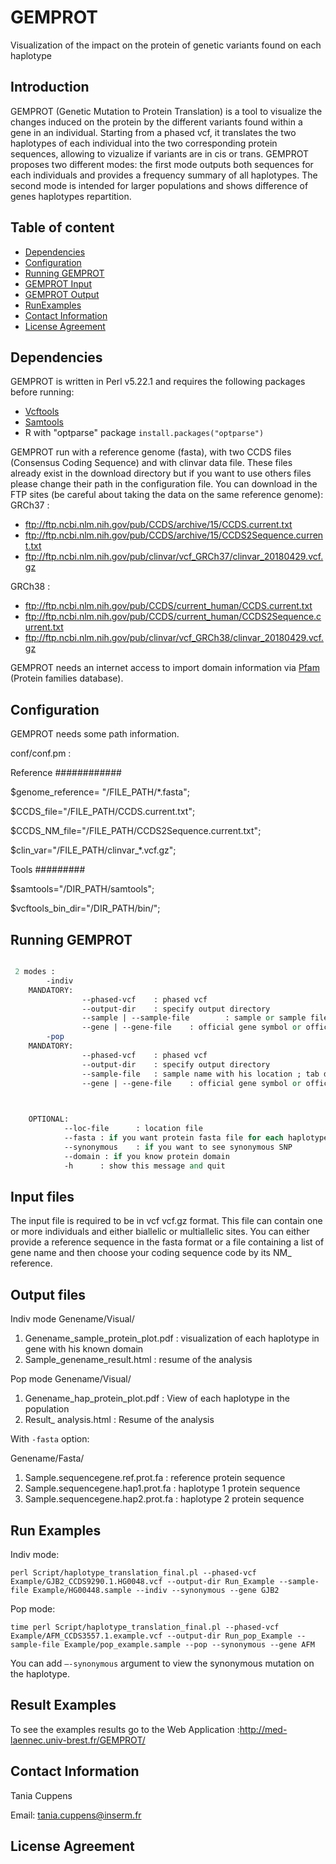 # GEMPROT
Visualization of the impact on the protein of genetic variants found on each haplotype

## Introduction
GEMPROT (Genetic Mutation to Protein Translation) is a tool to visualize the changes induced on the protein by the different variants found within a gene in an individual. Starting from a phased vcf, it translates the two haplotypes of each individual into the two corresponding protein sequences, allowing to vizualize if variants are in cis or trans. 
GEMPROT proposes two different modes: the first mode outputs both sequences for each individuals and provides a frequency summary of all haplotypes. The second mode is intended for larger populations and shows difference of genes haplotypes repartition.

## Table of content

-	[Dependencies](#Dependencies)
-	[Configuration](#Configuration)
-	[Running GEMPROT](#Running-GEMPROT)
-	[GEMPROT Input](#GEMPROT-Input)
-	[GEMPROT Output](#GEMPROT-Output)
-	[RunExamples](#RunExamples)
-	[Contact Information](#Contact-Information)
-	[License Agreement](#License-Agreement)

## Dependencies

GEMPROT is written in Perl v5.22.1 and requires the following packages before running:
-	[Vcftools](https://sourceforge.net/projects/vcftools/files/) 
-	[Samtools](https://sourceforge.net/projects/samtools/files/samtools/0.1.19/)  
-	R with "optparse" package
`install.packages("optparse")`

GEMPROT run with a reference genome (fasta), with two CCDS files (Consensus Coding Sequence) and with clinvar data file. These files already exist in the download directory but if you want to use others files please change their path in the configuration file. 
You can download in the FTP sites (be careful about taking the data on the same reference genome): 
GRCh37 :
- ftp://ftp.ncbi.nlm.nih.gov/pub/CCDS/archive/15/CCDS.current.txt
- ftp://ftp.ncbi.nlm.nih.gov/pub/CCDS/archive/15/CCDS2Sequence.current.txt
- ftp://ftp.ncbi.nlm.nih.gov/pub/clinvar/vcf_GRCh37/clinvar_20180429.vcf.gz  

GRCh38 :
- ftp://ftp.ncbi.nlm.nih.gov/pub/CCDS/current_human/CCDS.current.txt
- ftp://ftp.ncbi.nlm.nih.gov/pub/CCDS/current_human/CCDS2Sequence.current.txt
- ftp://ftp.ncbi.nlm.nih.gov/pub/clinvar/vcf_GRCh38/clinvar_20180429.vcf.gz


GEMPROT needs an internet access to import domain information via [Pfam](https://pfam.xfam.org/) (Protein families database).

## Configuration


GEMPROT needs some path information.  

conf/conf.pm : 

Reference
############

$genome_reference= "/FILE_PATH/*.fasta";

$CCDS_file="/FILE_PATH/CCDS.current.txt";

$CCDS_NM_file="/FILE_PATH/CCDS2Sequence.current.txt";

$clin_var="/FILE_PATH/clinvar_*.vcf.gz";

Tools
#########

$samtools="/DIR_PATH/samtools";

$vcftools_bin_dir="/DIR_PATH/bin/";

## Running GEMPROT

```perl Script/haplotype_translation_final.pl -h

 2 modes :
        -indiv
    MANDATORY:
                --phased-vcf    : phased vcf
                --output-dir    : specify output directory
                --sample | --sample-file        : sample or sample file (one sample name by line)
                --gene | --gene-file    : official gene symbol or official gene symbol with one ccds in tab delimited file (ex: TP53    CCDS11118.1)
        -pop
    MANDATORY:
                --phased-vcf    : phased vcf
                --output-dir    : specify output directory
                --sample-file   : sample name with his location ; tab delimited file (ex: HG00096       EUR)
                --gene | --gene-file    : official gene symbol or official gene symbol with one ccds in tab delimited file (ex: TP53    CCDS11118.1)
                


    OPTIONAL:
            --loc-file      : location file
            --fasta : if you want protein fasta file for each haplotype and reference
            --synonymous    : if you want to see synonymous SNP
            --domain : if you know protein domain
            -h      : show this message and quit
```
## Input files

The input file is required to be in vcf vcf.gz format. This file can contain one or more individuals and either biallelic or multiallelic sites. You can either provide a reference sequence in the fasta format or a file containing a list of gene name and then choose your coding sequence code by its NM_ reference.

## Output files

Indiv mode
Genename/Visual/
1.	Genename_sample_protein_plot.pdf : visualization of each haplotype in gene with his known domain
2.	Sample_genename_result.html : resume of the analysis

Pop mode
Genename/Visual/
1.	Genename_hap_protein_plot.pdf : View of each haplotype in the population
2.	Result_ analysis.html : Resume of the analysis

With `-fasta` option:

Genename/Fasta/
1.	Sample.sequencegene.ref.prot.fa : reference protein sequence
2.	Sample.sequencegene.hap1.prot.fa : haplotype 1 protein sequence
3.	Sample.sequencegene.hap2.prot.fa : haplotype 2 protein sequence

## Run Examples

Indiv mode: 

`perl Script/haplotype_translation_final.pl --phased-vcf Example/GJB2_CCDS9290.1.HG0048.vcf --output-dir Run_Example --sample-file Example/HG00448.sample --indiv --synonymous --gene GJB2`

Pop mode: 

`time perl Script/haplotype_translation_final.pl --phased-vcf Example/AFM_CCDS3557.1.example.vcf --output-dir Run_pop_Example --sample-file Example/pop_example.sample --pop --synonymous --gene AFM`

You can add `–-synonymous` argument to view the synonymous mutation on the haplotype.

## Result Examples

To see the examples results go to the Web Application :http://med-laennec.univ-brest.fr/GEMPROT/ 

## Contact Information

Tania Cuppens

Email: tania.cuppens@inserm.fr

## License Agreement

